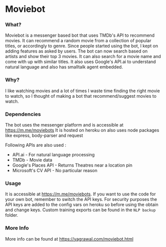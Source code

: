 # Moviebot

### What?
Moviebot is a messenger based bot that uses TMDb's API to recommend movies. It can recommend a random movie from a collection of popular titles, or accordingly to genre. Since people started using the bot, I kept on adding features as asked by users. The bot can now search based on artists and show their top 3 movies. It can also search for a movie name and come with up with similar titles.
It also uses Google's API.ai to understand natural language and also has smalltalk agent embedded.

### Why?
I like watching movies and a lot of times I waste time finding the right movie to watch, so I thought of making a bot that recommend/suggest movies to watch.

### Dependencies
The bot uses the messenger platform and is accessible at https://m.me/moviebots
It is hosted on heroku on also uses node packages like express, body-parser and request

Following APIs are also used :
* API.ai - For natural language processing
* TMDb - Movie data
* Google's Places API - Returns Theatres near a location pin
* Microsoft's CV API - No particular reason

### Usage
It is accessible at https://m.me/moviebots. If you want to use the code for your own bot, remember to switch the API keys. For security purposes the API keys are added to the config vars on heroku so before using the obtain and change keys. Custom training exports can be found in the `NLP backup` folder.

### More Info
More info can be found at https://yagrawal.com/moviebot.html
